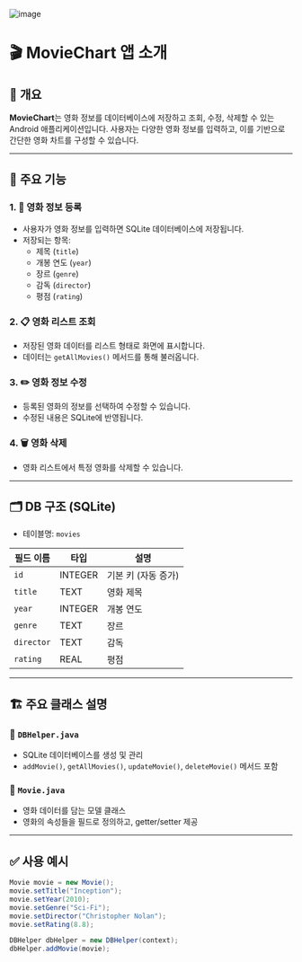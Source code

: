 ![image](https://github.com/user-attachments/assets/b68fdd19-e33f-4609-86d0-8c4b2d3aa567)
# 🎬 MovieChart 앱 소개

## 📱 개요

**MovieChart**는 영화 정보를 데이터베이스에 저장하고 조회, 수정, 삭제할 수 있는 Android 애플리케이션입니다. 사용자는 다양한 영화 정보를 입력하고, 이를 기반으로 간단한 영화 차트를 구성할 수 있습니다.

---

## 🧩 주요 기능

### 1. 🎥 영화 정보 등록
- 사용자가 영화 정보를 입력하면 SQLite 데이터베이스에 저장됩니다.
- 저장되는 항목:
  - 제목 (`title`)
  - 개봉 연도 (`year`)
  - 장르 (`genre`)
  - 감독 (`director`)
  - 평점 (`rating`)

### 2. 📋 영화 리스트 조회
- 저장된 영화 데이터를 리스트 형태로 화면에 표시합니다.
- 데이터는 `getAllMovies()` 메서드를 통해 불러옵니다.

### 3. ✏️ 영화 정보 수정
- 등록된 영화의 정보를 선택하여 수정할 수 있습니다.
- 수정된 내용은 SQLite에 반영됩니다.

### 4. 🗑️ 영화 삭제
- 영화 리스트에서 특정 영화를 삭제할 수 있습니다.

---

## 🗂️ DB 구조 (SQLite)

- 테이블명: `movies`

| 필드 이름   | 타입      | 설명         |
|------------|-----------|--------------|
| `id`       | INTEGER   | 기본 키 (자동 증가) |
| `title`    | TEXT      | 영화 제목     |
| `year`     | INTEGER   | 개봉 연도     |
| `genre`    | TEXT      | 장르         |
| `director` | TEXT      | 감독         |
| `rating`   | REAL      | 평점         |

---

## 🏗️ 주요 클래스 설명

### 📌 `DBHelper.java`
- SQLite 데이터베이스를 생성 및 관리
- `addMovie()`, `getAllMovies()`, `updateMovie()`, `deleteMovie()` 메서드 포함

### 📌 `Movie.java`
- 영화 데이터를 담는 모델 클래스
- 영화의 속성들을 필드로 정의하고, getter/setter 제공

---

## ✅ 사용 예시

```java
Movie movie = new Movie();
movie.setTitle("Inception");
movie.setYear(2010);
movie.setGenre("Sci-Fi");
movie.setDirector("Christopher Nolan");
movie.setRating(8.8);

DBHelper dbHelper = new DBHelper(context);
dbHelper.addMovie(movie);
